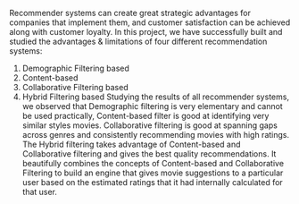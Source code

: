 Recommender systems can create great strategic advantages for companies that implement them, and customer satisfaction can be achieved along with customer loyalty. In this project, we have successfully built and studied the advantages & limitations of four different recommendation systems:
1.	Demographic Filtering based 
2.	Content-based
3.	Collaborative Filtering based
4.	Hybrid Filtering based
Studying the results of all recommender systems, we observed that Demographic filtering is very elementary and cannot be used practically, Content-based filter is good at identifying very similar styles movies. Collaborative filtering is good at spanning gaps across genres and consistently recommending movies with high ratings. The Hybrid filtering takes advantage of Content-based and Collaborative filtering and gives the best quality recommendations. It beautifully combines the concepts of Content-based and Collaborative Filtering to build an engine that gives movie suggestions to a particular user based on the estimated ratings that it had internally calculated for that user. 
